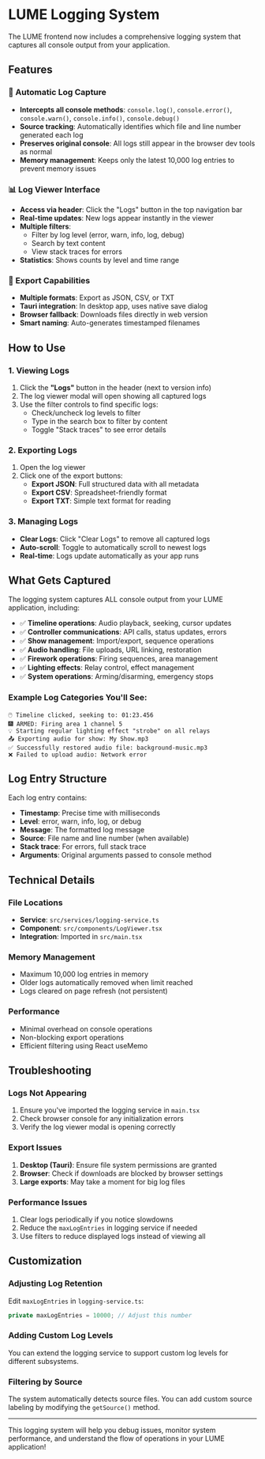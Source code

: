 # LUME Logging System

The LUME frontend now includes a comprehensive logging system that captures all console output from your application.

## Features

### 🎯 Automatic Log Capture
- **Intercepts all console methods**: `console.log()`, `console.error()`, `console.warn()`, `console.info()`, `console.debug()`
- **Source tracking**: Automatically identifies which file and line number generated each log
- **Preserves original console**: All logs still appear in the browser dev tools as normal
- **Memory management**: Keeps only the latest 10,000 log entries to prevent memory issues

### 📊 Log Viewer Interface
- **Access via header**: Click the "Logs" button in the top navigation bar
- **Real-time updates**: New logs appear instantly in the viewer
- **Multiple filters**:
  - Filter by log level (error, warn, info, log, debug)
  - Search by text content
  - View stack traces for errors
- **Statistics**: Shows counts by level and time range

### 💾 Export Capabilities
- **Multiple formats**: Export as JSON, CSV, or TXT
- **Tauri integration**: In desktop app, uses native save dialog
- **Browser fallback**: Downloads files directly in web version
- **Smart naming**: Auto-generates timestamped filenames

## How to Use

### 1. Viewing Logs
1. Click the **"Logs"** button in the header (next to version info)
2. The log viewer modal will open showing all captured logs
3. Use the filter controls to find specific logs:
   - Check/uncheck log levels to filter
   - Type in the search box to filter by content
   - Toggle "Stack traces" to see error details

### 2. Exporting Logs
1. Open the log viewer
2. Click one of the export buttons:
   - **Export JSON**: Full structured data with all metadata
   - **Export CSV**: Spreadsheet-friendly format
   - **Export TXT**: Simple text format for reading

### 3. Managing Logs
- **Clear Logs**: Click "Clear Logs" to remove all captured logs
- **Auto-scroll**: Toggle to automatically scroll to newest logs
- **Real-time**: Logs update automatically as your app runs

## What Gets Captured

The logging system captures ALL console output from your LUME application, including:

- ✅ **Timeline operations**: Audio playback, seeking, cursor updates
- ✅ **Controller communications**: API calls, status updates, errors
- ✅ **Show management**: Import/export, sequence operations
- ✅ **Audio handling**: File uploads, URL linking, restoration
- ✅ **Firework operations**: Firing sequences, area management
- ✅ **Lighting effects**: Relay control, effect management
- ✅ **System operations**: Arming/disarming, emergency stops

### Example Log Categories You'll See:

```
🖱️ Timeline clicked, seeking to: 01:23.456
🎆 ARMED: Firing area 1 channel 5
💡 Starting regular lighting effect "strobe" on all relays
📤 Exporting audio for show: My Show.mp3
✅ Successfully restored audio file: background-music.mp3
❌ Failed to upload audio: Network error
```

## Log Entry Structure

Each log entry contains:
- **Timestamp**: Precise time with milliseconds
- **Level**: error, warn, info, log, or debug
- **Message**: The formatted log message
- **Source**: File name and line number (when available)
- **Stack trace**: For errors, full stack trace
- **Arguments**: Original arguments passed to console method

## Technical Details

### File Locations
- **Service**: `src/services/logging-service.ts`
- **Component**: `src/components/LogViewer.tsx`
- **Integration**: Imported in `src/main.tsx`

### Memory Management
- Maximum 10,000 log entries in memory
- Older logs automatically removed when limit reached
- Logs cleared on page refresh (not persistent)

### Performance
- Minimal overhead on console operations
- Non-blocking export operations
- Efficient filtering using React useMemo

## Troubleshooting

### Logs Not Appearing
1. Ensure you've imported the logging service in `main.tsx`
2. Check browser console for any initialization errors
3. Verify the log viewer modal is opening correctly

### Export Issues
1. **Desktop (Tauri)**: Ensure file system permissions are granted
2. **Browser**: Check if downloads are blocked by browser settings
3. **Large exports**: May take a moment for big log files

### Performance Issues
1. Clear logs periodically if you notice slowdowns
2. Reduce the `maxLogEntries` in logging service if needed
3. Use filters to reduce displayed logs instead of viewing all

## Customization

### Adjusting Log Retention
Edit `maxLogEntries` in `logging-service.ts`:
```typescript
private maxLogEntries = 10000; // Adjust this number
```

### Adding Custom Log Levels
You can extend the logging service to support custom log levels for different subsystems.

### Filtering by Source
The system automatically detects source files. You can add custom source labeling by modifying the `getSource()` method.

---

This logging system will help you debug issues, monitor system performance, and understand the flow of operations in your LUME application!

